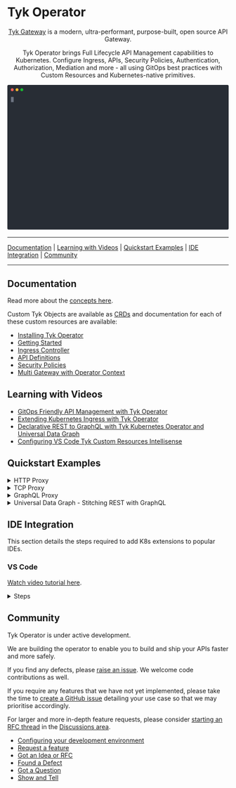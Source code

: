 # Tyk Operator

<p align="center">
<a href="https://github.com/TykTechnologies/tyk" target="_blank">
Tyk Gateway</a> is a modern, ultra-performant, purpose-built, open source API
Gateway.
</p>
<p align="center">
Tyk Operator brings Full Lifecycle API Management capabilities to Kubernetes.
Configure Ingress, APIs, Security Policies, Authentication, Authorization, Mediation and more - all using GitOps best
practices with Custom Resources and Kubernetes-native primitives.
</p>
<p align="center">
  <img width="600" src="https://raw.githubusercontent.com/TykTechnologies/tyk-operator/master/docs/img/apim.svg">
</p>

---

[Documentation](#documentation) | [Learning with Videos](#learning-with-videos) | [Quickstart Examples](#quickstart-examples)
| [IDE Integration](#ide-integration) | [Community](#community)

---

## Documentation

Read more about the [concepts here](./docs/concepts.md).

Custom Tyk Objects are available as [CRDs](https://kubernetes.io/docs/concepts/extend-kubernetes/api-extension/custom-resources/)
and documentation for each of these custom resources are available:

- [Installing Tyk Operator](./docs/installation/installation.md)
- [Getting Started](./docs/getting-started.md)
- [Ingress Controller](./docs/ingress.md)
- [API Definitions](./docs/api_definitions.md)
- [Security Policies](./docs/policies.md)
- [Multi Gateway with Operator Context](./docs/operator_context.md)

## Learning with Videos

- [GitOps Friendly API Management with Tyk Operator](https://youtu.be/AaDnBMrS-2c)
- [Extending Kubernetes Ingress with Tyk Operator](https://youtu.be/jq1a_7bo78w)
- [Declarative REST to GraphQL with Tyk Kubernetes Operator and Universal Data Graph](https://youtu.be/NYzIh8yCJ7M)
- [Configuring VS Code Tyk Custom Resources Intellisense](https://youtu.be/Kdrfp6aAZEU)

## Quickstart Examples

<details><summary>HTTP Proxy</summary>
<p>

```yaml
apiVersion: tyk.tyk.io/v1alpha1
kind: ApiDefinition
metadata:
  name: httpbin
spec:
  name: httpbin
  do_not_track: false
  use_keyless: true
  protocol: http
  active: true
  org_id: acme.com
  proxy:
    target_url: http://httpbin.org
    listen_path: /httpbin
    strip_listen_path: true
```

</p>
</details>

<details><summary>TCP Proxy</summary>
<p>

```yaml
apiVersion: tyk.tyk.io/v1alpha1
kind: ApiDefinition
metadata:
  name: redis-tcp
spec:
  name: redis-tcp
  active: true
  protocol: tcp
  listen_port: 6380
  proxy:
    target_url: tcp://localhost:6379
```

</p>
</details>

<details><summary>GraphQL Proxy</summary>
<p>

```yaml
apiVersion: tyk.tyk.io/v1alpha1
kind: ApiDefinition
metadata:
  name: trevorblades
spec:
  name: trevorblades
  use_keyless: true
  protocol: http
  active: true
  proxy:
    target_url: https://countries.trevorblades.com
    listen_path: /trevorblades
    strip_listen_path: true
  graphql:
    enabled: true
    execution_mode: proxyOnly
    schema: |
      directive @cacheControl(maxAge: Int, scope: CacheControlScope) on FIELD_DEFINITION | OBJECT | INTERFACE

      enum CacheControlScope {
        PUBLIC
        PRIVATE
      }

      type Continent {
        code: ID!
        name: String!
        countries: [Country!]!
      }

      input ContinentFilterInput {
        code: StringQueryOperatorInput
      }

      type Country {
        code: ID!
        name: String!
        native: String!
        phone: String!
        continent: Continent!
        capital: String
        currency: String
        languages: [Language!]!
        emoji: String!
        emojiU: String!
        states: [State!]!
      }

      input CountryFilterInput {
        code: StringQueryOperatorInput
        currency: StringQueryOperatorInput
        continent: StringQueryOperatorInput
      }

      type Language {
        code: ID!
        name: String
        native: String
        rtl: Boolean!
      }

      input LanguageFilterInput {
        code: StringQueryOperatorInput
      }

      type Query {
        continents(filter: ContinentFilterInput): [Continent!]!
        continent(code: ID!): Continent
        countries(filter: CountryFilterInput): [Country!]!
        country(code: ID!): Country
        languages(filter: LanguageFilterInput): [Language!]!
        language(code: ID!): Language
      }

      type State {
        code: String
        name: String!
        country: Country!
      }

      input StringQueryOperatorInput {
        eq: String
        ne: String
        in: [String]
        nin: [String]
        regex: String
        glob: String
      }

      """The `Upload` scalar type represents a file upload."""
      scalar Upload
    playground:
      enabled: true
      path: /playground
```

</p>
</details>

<details><summary>Universal Data Graph - Stitching REST with GraphQL</summary>
<p>

```yaml
apiVersion: tyk.tyk.io/v1alpha1
kind: ApiDefinition
metadata:
  name: udg
spec:
  name: Universal Data Graph Example
  use_keyless: true
  protocol: http
  active: true
  proxy:
    target_url: ""
    listen_path: /udg
    strip_listen_path: true
  graphql:
    enabled: true
    execution_mode: executionEngine
    schema: |
      type Country {
        name: String
        code: String
        restCountry: RestCountry
      }

      type Query {
        countries: [Country]
      }

      type RestCountry {
        altSpellings: [String]
        subregion: String
        population: String
      }
    type_field_configurations:
      - type_name: Query
        field_name: countries
        mapping:
          disabled: false
          path: countries
        data_source:
          kind: GraphQLDataSource
          data_source_config:
            url: "https://countries.trevorblades.com"
            method: POST
            status_code_type_name_mappings: []
      - type_name: Country
        field_name: restCountry
        mapping:
          disabled: true
          path: ""
        data_source:
          kind: HTTPJSONDataSource
          data_source_config:
            url: "https://restcountries.com/v2/alpha/{{ .object.code }}"
            method: GET
            default_type_name: RestCountry
            status_code_type_name_mappings:
              - status_code: 200
    playground:
      enabled: true
      path: /playground
```

</p>
</details>

## IDE Integration

This section details the steps required to add K8s extensions to popular IDEs.

### VS Code

[Watch video tutorial here](http://www.youtube.com/watch?v=Kdrfp6aAZEU).

<details><summary>Steps</summary>

1. Go to the following link: <https://marketplace.visualstudio.com/items?itemName=ms-kubernetes-tools.vscode-kubernetes-tools>
2. Click on Install. This will prompt you to open Visual Studios.
3. Click Open Visual Studios at the subsequent prompt. This will open VS Code and take you to the Extensions' section.
4. Click Install in the Kubernetes extension page.

Note: The extension should take effect immediately. In case it doesn't, simply restart VS Code.

</details>

## Community

Tyk Operator is under active development.

We are building the operator to enable you to build and ship your APIs faster and more safely.

If you find any defects, please [raise an issue](https://github.com/TykTechnologies/tyk-operator/issues/new).
We welcome code contributions as well.

If you require any features that we have not yet implemented, please take the time to
[create a GitHub issue](https://github.com/TykTechnologies/tyk-operator/issues/new/choose) detailing your use case so
that we may prioritise accordingly.

For larger and more in-depth feature requests, please consider
[starting an RFC thread](https://github.com/TykTechnologies/tyk-operator/discussions/new)
in the [Discussions area](https://github.com/TykTechnologies/tyk-operator/discussions).

- [Configuring your development environment](./docs/development.md)
- [Request a feature](https://github.com/TykTechnologies/tyk-operator/issues)
- [Got an Idea or RFC](https://github.com/TykTechnologies/tyk-operator/discussions/categories/ideas)
- [Found a Defect](https://github.com/TykTechnologies/tyk-operator/issues)
- [Got a Question](https://github.com/TykTechnologies/tyk-operator/discussions/categories/q-a)
- [Show and Tell](https://github.com/TykTechnologies/tyk-operator/discussions/categories/show-and-tell)
